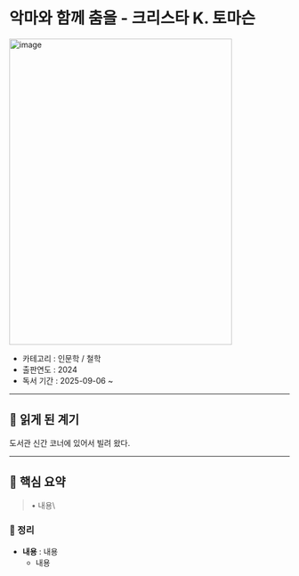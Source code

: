 악마와 함께 춤을 - 크리스타 K. 토마슨
===============
<img width="400" height="550" alt="image" src="https://m.trevari.co.kr/_next/image?url=https://r29hmvkwcd.execute-api.ap-northeast-2.amazonaws.com/images/books/9788965966814&w=1280&q=76" />

* 카테고리 : 인문학 / 철학
* 출판연도 : 2024
* 독서 기간 : 2025-09-06 ~

* * * 
## 🌟 읽게 된 계기
도서관 신간 코너에 있어서 빌려 왔다.

* * *
## 🌟 핵심 요약

>• 내용\


### 🔸 정리
* **내용** : 내용
  * 내용
